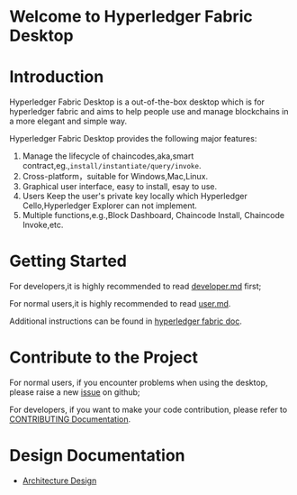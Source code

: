 # Welcome to Hyperledger Fabric Desktop

# Introduction

Hyperledger Fabric Desktop is a out-of-the-box desktop which is for hyperledger fabric and aims to help people use
and manage blockchains in a more elegant and simple way.

Hyperledger Fabric Desktop provides the following major features:
1. Manage the lifecycle of chaincodes,aka,smart contract,eg.,`install/instantiate/query/invoke`.
2. Cross-platform，suitable for Windows,Mac,Linux.
3. Graphical user interface, easy to install, esay to use.
4. Users Keep the user's private key locally which Hyperledger Cello,Hyperledger Explorer can not implement.
5. Multiple functions,e.g.,Block Dashboard, Chaincode Install, Chaincode Invoke,etc.

# Getting Started

For developers,it is highly recommended to read [developer.md](../doc-Zn/coding-guidelines-Zn.md) first;

For normal users,it is highly recommended to read [user.md](../doc-Zn/tutorial-Zn.md).

Additional instructions can be found in [hyperledger fabric doc](https://hyperledger-fabric.readthedocs.io/en/release-1.3/tutorials.html).

# Contribute to the Project

For normal users, if you encounter problems when using the desktop, please raise a new [issue](https://github.com/blockchain-desktop/hyperledger-fabric-desktop/issues) on github;

For developers, if you want to make your code contribution, please refer to [CONTRIBUTING  Documentation](../doc-Zn/CONTRIBUTING-Zn.md).

# Design Documentation

- [Architecture Design](../doc-Zn/architect-Zn.md)


